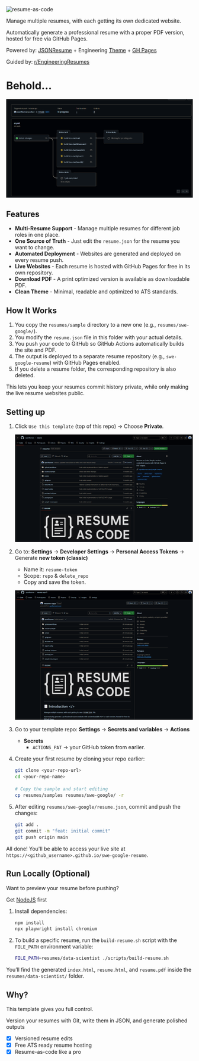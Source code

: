 <img width="867" height="265" alt="resume-as-code" src="https://github.com/user-attachments/assets/ab42ab59-e8f3-49d9-a193-40007a9a99e0" />

Manage multiple resumes, with each getting its own dedicated website.

Automatically generate a professional resume with a proper PDF version, hosted for free via GitHub Pages.

Powered by: [JSONResume](https://jsonresume.org/) + Engineering [Theme](https://github.com/skoenig/jsonresume-theme-engineering) + [GH Pages](https://pages.github.com/)

Guided by: [r/EngineeringResumes](https://www.reddit.com/r/EngineeringResumes/wiki/index/)

# Behold...

![resume-deployment](assets/resume-deployment.gif)

## Features

- **Multi-Resume Support** - Manage multiple resumes for different job roles in one place.
- **One Source of Truth** - Just edit the `resume.json` for the resume you want to change.
- **Automated Deployment** - Websites are generated and deployed on every resume push.
- **Live Websites** - Each resume is hosted with GitHub Pages for free in its own repository.
- **Download PDF** - A print optimized version is available as downloadable PDF.
- **Clean Theme** - Minimal, readable and optimized to ATS standards.

## How It Works

1.  You copy the `resumes/sample` directory to a new one (e.g., `resumes/swe-google/`).
2.  You modify the `resume.json` file in this folder with your actual details.
3.  You push your code to GitHub so GitHub Actions automatically builds the site and PDF.
4.  The output is deployed to a separate resume repository (e.g., `swe-google-resume`) with GitHub Pages enabled.
5.  If you delete a resume folder, the corresponding repository is also deleted.

This lets you keep your resumes commit history private, while only making the live resume websites public.

## Setting up

1.  Click `Use this template` (top of this repo) → Choose **Private**.

    ![resume-template](assets/resume-template.gif)

2.  Go to: **Settings** → **Developer Settings** → **Personal Access Tokens** → Generate **new token (classic)**
    -   Name it: `resume-token`
    -   Scope: `repo` & `delete_repo`
    -   Copy and save the token.

    ![resume-token](assets/resume-token.gif)

3.  Go to your template repo: **Settings** → **Secrets and variables** → **Actions**
    -   **Secrets**
        -   `ACTIONS_PAT` → your GitHub token from earlier.

4.  Create your first resume by cloning your repo earlier:
    ```bash
    git clone <your-repo-url>
    cd <your-repo-name>

    # Copy the sample and start editing
    cp resumes/samples resumes/swe-google/ -r
    ```

5.  After editing `resumes/swe-google/resume.json`, commit and push the changes:
    ```bash
    git add .
    git commit -m "feat: initial commit"
    git push origin main
    ```

All done! You'll be able to access your live site at `https://<github_username>.github.io/swe-google-resume`.

## Run Locally (Optional)

Want to preview your resume before pushing?

Get [NodeJS](https://docs.npmjs.com/downloading-and-installing-node-js-and-npm) first

1.  Install dependencies:
    ```bash
    npm install
    npx playwright install chromium
    ```

2.  To build a specific resume, run the `build-resume.sh` script with the `FILE_PATH` environment variable:
    ```bash
    FILE_PATH=resumes/data-scientist ./scripts/build-resume.sh
    ```

You’ll find the generated `index.html`, `resume.html`, and `resume.pdf` inside the `resumes/data-scientist/` folder.

## Why?

This template gives you full control.

Version your resumes with Git, write them in JSON, and generate polished outputs

- [x] Versioned resume edits
- [x] Free ATS ready resume hosting
- [x] Resume-as-code like a pro
